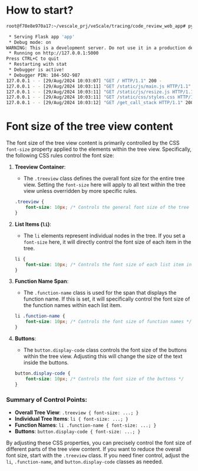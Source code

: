 # How to start?

```bash
root@f78e8e970a17:~/vescale_prj/veScale/tracing/code_review_web_app# python app.py

 * Serving Flask app 'app'
 * Debug mode: on
WARNING: This is a development server. Do not use it in a production deployment. Use a production WSGI server instead.
 * Running on http://127.0.0.1:5000
Press CTRL+C to quit
 * Restarting with stat
 * Debugger is active!
 * Debugger PIN: 104-502-987
127.0.0.1 - - [29/Aug/2024 10:03:07] "GET / HTTP/1.1" 200 -
127.0.0.1 - - [29/Aug/2024 10:03:11] "GET /static/js/main.js HTTP/1.1" 304 -
127.0.0.1 - - [29/Aug/2024 10:03:11] "GET /static/js/resize.js HTTP/1.1" 304 -
127.0.0.1 - - [29/Aug/2024 10:03:11] "GET /static/css/styles.css HTTP/1.1" 200 -
127.0.0.1 - - [29/Aug/2024 10:03:12] "GET /get_call_stack HTTP/1.1" 200 -
```


# Font size of the tree view content

The font size of the tree view content is primarily controlled by the CSS `font-size` property applied to the elements within the tree view. Specifically, the following CSS rules control the font size:

1. **Treeview Container**:
   - The `.treeview` class defines the overall font size for the entire tree view. Setting the `font-size` here will apply to all text within the tree view unless overridden by more specific rules.

   ```css
   .treeview {
       font-size: 10px; /* Controls the general font size of the tree view content */
   }
   ```

2. **List Items (`li`)**:
   - The `li` elements represent individual nodes in the tree. If you set a `font-size` here, it will directly control the font size of each item in the tree.

   ```css
   li {
       font-size: 10px; /* Controls the font size of each list item in the tree */
   }
   ```

3. **Function Name Span**:
   - The `.function-name` class is used for the span that displays the function name. If this is set, it will specifically control the font size of the function names within each list item.

   ```css
   li .function-name {
       font-size: 10px; /* Controls the font size of function names */
   }
   ```

4. **Buttons**:
   - The `button.display-code` class controls the font size of the buttons within the tree view. Adjusting this will change the size of the text inside the buttons.

   ```css
   button.display-code {
       font-size: 10px; /* Controls the font size of the buttons */
   }
   ```

### Summary of Control Points:
- **Overall Tree View**: `.treeview { font-size: ...; }`
- **Individual Tree Items**: `li { font-size: ...; }`
- **Function Names**: `li .function-name { font-size: ...; }`
- **Buttons**: `button.display-code { font-size: ...; }`

By adjusting these CSS properties, you can precisely control the font size of different parts of the tree view content. If you want to reduce the overall font size, start with the `.treeview` class. If you need finer control, adjust the `li`, `.function-name`, and `button.display-code` classes as needed.